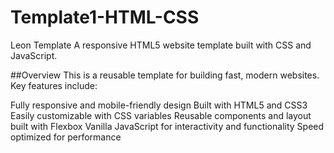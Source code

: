 # Template1-HTML-CSS
Leon Template A responsive HTML5 website template built with CSS and JavaScript.

##Overview
This is a reusable template for building fast, modern websites. Key features include:

Fully responsive and mobile-friendly design
Built with HTML5 and CSS3
Easily customizable with CSS variables
Reusable components and layout built with Flexbox
Vanilla JavaScript for interactivity and functionality
Speed optimized for performance
